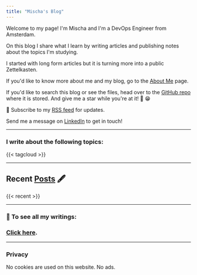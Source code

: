```yaml
---
title: "Mischa's Blog"
---
```

Welcome to my page! I'm Mischa and I'm a DevOps Engineer from Amsterdam.

On this blog I share what I learn by writing articles and publishing notes about the topics I'm studying.

I started with long form articles but it is turning more into a public Zettelkasten.

If you'd like to know more about me and my blog, go to the [About Me](/aboutme) page. 

If you'd like to search this blog or see the files, head over to the [GitHub repo](https://github.com/mischavandenburg/blog) where it is stored. And give me a star while you're at it! 🌟 😁

📰 Subscribe to my [RSS feed](https://mischavandenburg.com/index.xml) for updates.

Send me a message on [LinkedIn](https://www.linkedin.com/in/mischavandenburg) to get in touch!

---

### I write about the following topics:

{{< tagcloud >}}

---

## Recent [Posts](/articles) 🖋

{{< recent >}}

---

###  📜 To see all my writings: 

### [Click here](/all).

---

### Privacy

No cookies are used on this website. No ads.
